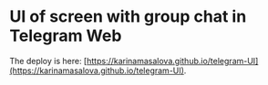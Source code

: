 # UI of screen with group chat in Telegram Web
The deploy is here: [https://karinamasalova.github.io/telegram-UI](https://karinamasalova.github.io/telegram-UI).